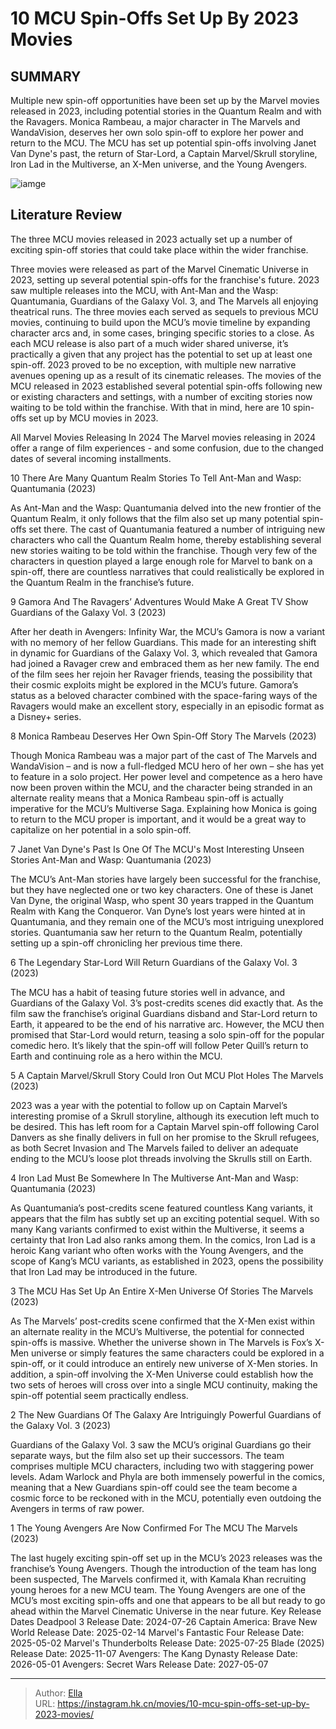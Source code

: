 # 10 MCU Spin-Offs Set Up By 2023 Movies


## SUMMARY 


 Multiple new spin-off opportunities have been set up by the Marvel movies released in 2023, including potential stories in the Quantum Realm and with the Ravagers. 
 Monica Rambeau, a major character in The Marvels and WandaVision, deserves her own solo spin-off to explore her power and return to the MCU. 
 The MCU has set up potential spin-offs involving Janet Van Dyne&#39;s past, the return of Star-Lord, a Captain Marvel/Skrull storyline, Iron Lad in the Multiverse, an X-Men universe, and the Young Avengers. 

![iamge](https://static1.srcdn.com/wordpress/wp-content/uploads/2024/01/a-split-image-of-ms-marvel-and-rocket-in-the-mcu.jpg)

## Literature Review

The three MCU movies released in 2023 actually set up a number of exciting spin-off stories that could take place within the wider franchise.




Three movies were released as part of the Marvel Cinematic Universe in 2023, setting up several potential spin-offs for the franchise&#39;s future. 2023 saw multiple releases into the MCU, with Ant-Man and the Wasp: Quantumania, Guardians of the Galaxy Vol. 3, and The Marvels all enjoying theatrical runs. The three movies each served as sequels to previous MCU movies, continuing to build upon the MCU’s movie timeline by expanding character arcs and, in some cases, bringing specific stories to a close.
As each MCU release is also part of a much wider shared universe, it’s practically a given that any project has the potential to set up at least one spin-off. 2023 proved to be no exception, with multiple new narrative avenues opening up as a result of its cinematic releases. The movies of the MCU released in 2023 established several potential spin-offs following new or existing characters and settings, with a number of exciting stories now waiting to be told within the franchise. With that in mind, here are 10 spin-offs set up by MCU movies in 2023.
                  
 
 All Marvel Movies Releasing In 2024 
The Marvel movies releasing in 2024 offer a range of film experiences - and some confusion, due to the changed dates of several incoming installments.












 








 10  There Are Many Quantum Realm Stories To Tell 
Ant-Man and Wasp: Quantumania (2023)
        

As Ant-Man and the Wasp: Quantumania delved into the new frontier of the Quantum Realm, it only follows that the film also set up many potential spin-offs set there. The cast of Quantumania featured a number of intriguing new characters who call the Quantum Realm home, thereby establishing several new stories waiting to be told within the franchise. Though very few of the characters in question played a large enough role for Marvel to bank on a spin-off, there are countless narratives that could realistically be explored in the Quantum Realm in the franchise’s future.





 9  Gamora And The Ravagers’ Adventures Would Make A Great TV Show 
Guardians of the Galaxy Vol. 3 (2023)
        

After her death in Avengers: Infinity War, the MCU’s Gamora is now a variant with no memory of her fellow Guardians. This made for an interesting shift in dynamic for Guardians of the Galaxy Vol. 3, which revealed that Gamora had joined a Ravager crew and embraced them as her new family. The end of the film sees her rejoin her Ravager friends, teasing the possibility that their cosmic exploits might be explored in the MCU’s future. Gamora’s status as a beloved character combined with the space-faring ways of the Ravagers would make an excellent story, especially in an episodic format as a Disney&#43; series.





 8  Monica Rambeau Deserves Her Own Spin-Off Story 
The Marvels (2023)


 







Though Monica Rambeau was a major part of the cast of The Marvels and WandaVision – and is now a full-fledged MCU hero of her own – she has yet to feature in a solo project. Her power level and competence as a hero have now been proven within the MCU, and the character being stranded in an alternate reality means that a Monica Rambeau spin-off is actually imperative for the MCU’s Multiverse Saga. Explaining how Monica is going to return to the MCU proper is important, and it would be a great way to capitalize on her potential in a solo spin-off.





 7  Janet Van Dyne&#39;s Past Is One Of The MCU&#39;s Most Interesting Unseen Stories 
Ant-Man and Wasp: Quantumania (2023)
        

The MCU’s Ant-Man stories have largely been successful for the franchise, but they have neglected one or two key characters. One of these is Janet Van Dyne, the original Wasp, who spent 30 years trapped in the Quantum Realm with Kang the Conqueror. Van Dyne’s lost years were hinted at in Quantumania, and they remain one of the MCU’s most intriguing unexplored stories. Quantumania saw her return to the Quantum Realm, potentially setting up a spin-off chronicling her previous time there.





 6  The Legendary Star-Lord Will Return 
Guardians of the Galaxy Vol. 3 (2023)
        

The MCU has a habit of teasing future stories well in advance, and Guardians of the Galaxy Vol. 3’s post-credits scenes did exactly that. As the film saw the franchise’s original Guardians disband and Star-Lord return to Earth, it appeared to be the end of his narrative arc. However, the MCU then promised that Star-Lord would return, teasing a solo spin-off for the popular comedic hero. It’s likely that the spin-off will follow Peter Quill’s return to Earth and continuing role as a hero within the MCU.





 5  A Captain Marvel/Skrull Story Could Iron Out MCU Plot Holes 
The Marvels (2023)


 







2023 was a year with the potential to follow up on Captain Marvel’s interesting promise of a Skrull storyline, although its execution left much to be desired. This has left room for a Captain Marvel spin-off following Carol Danvers as she finally delivers in full on her promise to the Skrull refugees, as both Secret Invasion and The Marvels failed to deliver an adequate ending to the MCU’s loose plot threads involving the Skrulls still on Earth.





 4  Iron Lad Must Be Somewhere In The Multiverse 
Ant-Man and Wasp: Quantumania (2023)
        

As Quantumania’s post-credits scene featured countless Kang variants, it appears that the film has subtly set up an exciting potential sequel. With so many Kang variants confirmed to exist within the Multiverse, it seems a certainty that Iron Lad also ranks among them. In the comics, Iron Lad is a heroic Kang variant who often works with the Young Avengers, and the scope of Kang’s MCU variants, as established in 2023, opens the possibility that Iron Lad may be introduced in the future.





 3  The MCU Has Set Up An Entire X-Men Universe Of Stories 
The Marvels (2023)
        

As The Marvels’ post-credits scene confirmed that the X-Men exist within an alternate reality in the MCU’s Multiverse, the potential for connected spin-offs is massive. Whether the universe shown in The Marvels is Fox’s X-Men universe or simply features the same characters could be explored in a spin-off, or it could introduce an entirely new universe of X-Men stories. In addition, a spin-off involving the X-Men Universe could establish how the two sets of heroes will cross over into a single MCU continuity, making the spin-off potential seem practically endless.





 2  The New Guardians Of The Galaxy Are Intriguingly Powerful 
Guardians of the Galaxy Vol. 3 (2023)
        

Guardians of the Galaxy Vol. 3 saw the MCU’s original Guardians go their separate ways, but the film also set up their successors. The team comprises multiple MCU characters, including two with staggering power levels. Adam Warlock and Phyla are both immensely powerful in the comics, meaning that a New Guardians spin-off could see the team become a cosmic force to be reckoned with in the MCU, potentially even outdoing the Avengers in terms of raw power.





 1  The Young Avengers Are Now Confirmed For The MCU 
The Marvels (2023)


 







The last hugely exciting spin-off set up in the MCU’s 2023 releases was the franchise’s Young Avengers. Though the introduction of the team has long been suspected, The Marvels confirmed it, with Kamala Khan recruiting young heroes for a new MCU team. The Young Avengers are one of the MCU’s most exciting spin-offs and one that appears to be all but ready to go ahead within the Marvel Cinematic Universe in the near future.
   Key Release Dates             Deadpool 3 Release Date: 2024-07-26                   Captain America: Brave New World Release Date: 2025-02-14                  Marvel&#39;s Fantastic Four Release Date: 2025-05-02                  Marvel&#39;s Thunderbolts Release Date: 2025-07-25                  Blade (2025) Release Date: 2025-11-07                  Avengers: The Kang Dynasty  Release Date: 2026-05-01                   Avengers: Secret Wars Release Date: 2027-05-07      

---

> Author: [Ella](https://instagram.hk.cn/)  
> URL: https://instagram.hk.cn/movies/10-mcu-spin-offs-set-up-by-2023-movies/  

